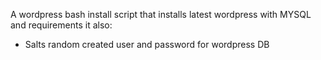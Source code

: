 A wordpress bash install script that installs latest wordpress with MYSQL and requirements it also:
- Salts random created user and password for wordpress DB